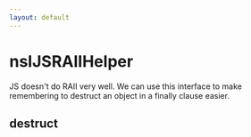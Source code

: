 ```yaml
---
layout: default
---
```


# nsIJSRAIIHelper #

JS doesn't do RAII very well. We can use this interface to make remembering
to destruct an object in a finally clause easier.


## destruct ##
